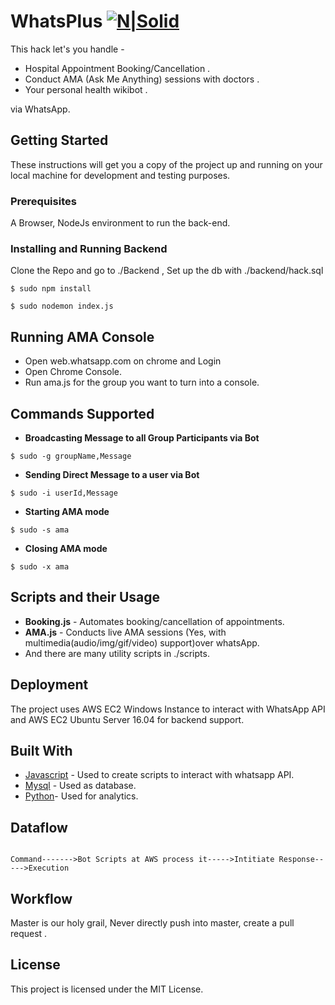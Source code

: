 # WhatsPlus [![N|Solid](http://icons.iconarchive.com/icons/dtafalonso/android-l/128/WhatsApp-icon.png)]()

This hack let's you handle -
* Hospital Appointment Booking/Cancellation .
* Conduct AMA (Ask Me Anything) sessions with doctors .
* Your personal health wikibot .

via WhatsApp.

## Getting Started

These instructions will get you a copy of the project up and running on your local machine for development and testing purposes. 

### Prerequisites

A Browser, NodeJs environment to run the back-end.


### Installing and Running  Backend

Clone the Repo and go to ./Backend , Set up the db with ./backend/hack.sql

```
$ sudo npm install
```
```
$ sudo nodemon index.js
```


## Running AMA Console

* Open web.whatsapp.com on chrome and Login
* Open Chrome Console.
* Run ama.js for the group you want to turn into a console.


## Commands Supported

* **Broadcasting Message to all Group Participants via Bot**
 ```apple js
$ sudo -g groupName,Message    
```

* **Sending Direct Message to a user via Bot**
```
$ sudo -i userId,Message
```

* **Starting AMA mode** 
```apple js
$ sudo -s ama
```
* **Closing AMA mode**
```
$ sudo -x ama
```
## Scripts and their Usage

* **Booking.js** - Automates booking/cancellation of appointments.
* **AMA.js** - Conducts live AMA sessions (Yes, with multimedia(audio/img/gif/video) support)over whatsApp.
* And there are many utility scripts in ./scripts.



## Deployment

The project uses AWS EC2 Windows Instance to interact with WhatsApp API and AWS EC2 Ubuntu Server 16.04 for backend support.


## Built With

* [Javascript](https://www.javascript.com/) - Used to create scripts to interact with whatsapp API.
* [Mysql](https://www.mysql.com/) - Used as database.
* [Python](https://www.python.org/)- Used for analytics.

## Dataflow

```apple js

Command------->Bot Scripts at AWS process it----->Intitiate Response----->Execution

```


## Workflow

Master is our holy grail, Never directly push into master, create a pull request .



## License

This project is licensed under the MIT License. 
